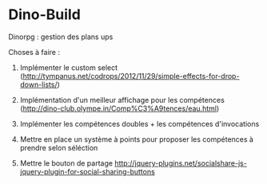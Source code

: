 # Dino-Build
Dinorpg : gestion des plans ups


Choses à faire :

1) Implémenter le custom select (http://tympanus.net/codrops/2012/11/29/simple-effects-for-drop-down-lists/)     

2) Implémentation d'un meilleur affichage pour les compétences  (http://dino-club.olympe.in/Comp%C3%A9tences/eau.html)

3) Implémenter les compétences doubles + les compétences d'invocations

4) Mettre en place un système à points pour proposer les compétences à prendre selon séléction

5) Mettre le bouton de partage http://jquery-plugins.net/socialshare-js-jquery-plugin-for-social-sharing-buttons
